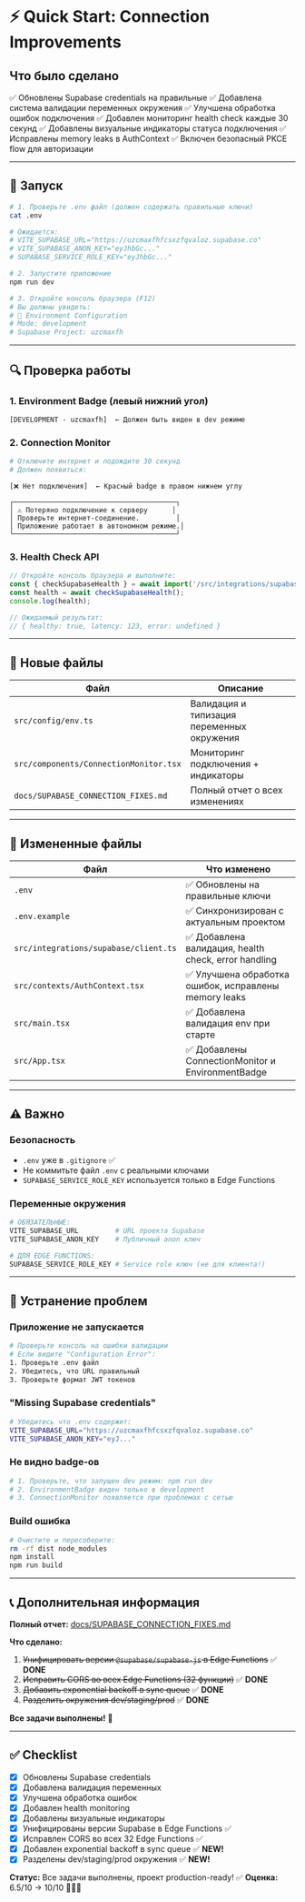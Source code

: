 # ⚡ Quick Start: Connection Improvements

## Что было сделано

✅ Обновлены Supabase credentials на правильные
✅ Добавлена система валидации переменных окружения
✅ Улучшена обработка ошибок подключения
✅ Добавлен мониторинг health check каждые 30 секунд
✅ Добавлены визуальные индикаторы статуса подключения
✅ Исправлены memory leaks в AuthContext
✅ Включен безопасный PKCE flow для авторизации

---

## 🚀 Запуск

```bash
# 1. Проверьте .env файл (должен содержать правильные ключи)
cat .env

# Ожидается:
# VITE_SUPABASE_URL="https://uzcmaxfhfcsxzfqvaloz.supabase.co"
# VITE_SUPABASE_ANON_KEY="eyJhbGc..."
# SUPABASE_SERVICE_ROLE_KEY="eyJhbGc..."

# 2. Запустите приложение
npm run dev

# 3. Откройте консоль браузера (F12)
# Вы должны увидеть:
# 🔧 Environment Configuration
# Mode: development
# Supabase Project: uzcmaxfh
```

---

## 🔍 Проверка работы

### 1. Environment Badge (левый нижний угол)
```
[DEVELOPMENT - uzcmaxfh]  ← Должен быть виден в dev режиме
```

### 2. Connection Monitor
```bash
# Отключите интернет и подождите 30 секунд
# Должен появиться:
```
```
[❌ Нет подключения]  ← Красный badge в правом нижнем углу
```

```
┌────────────────────────────────────────┐
│ ⚠️ Потеряно подключение к серверу      │
│ Проверьте интернет-соединение.         │
│ Приложение работает в автономном режиме.│
└────────────────────────────────────────┘
```

### 3. Health Check API
```typescript
// Откройте консоль браузера и выполните:
const { checkSupabaseHealth } = await import('/src/integrations/supabase/client.ts');
const health = await checkSupabaseHealth();
console.log(health);

// Ожидаемый результат:
// { healthy: true, latency: 123, error: undefined }
```

---

## 📁 Новые файлы

| Файл | Описание |
|------|----------|
| `src/config/env.ts` | Валидация и типизация переменных окружения |
| `src/components/ConnectionMonitor.tsx` | Мониторинг подключения + индикаторы |
| `docs/SUPABASE_CONNECTION_FIXES.md` | Полный отчет о всех изменениях |

---

## 🔧 Измененные файлы

| Файл | Что изменено |
|------|--------------|
| `.env` | ✅ Обновлены на правильные ключи |
| `.env.example` | ✅ Синхронизирован с актуальным проектом |
| `src/integrations/supabase/client.ts` | ✅ Добавлена валидация, health check, error handling |
| `src/contexts/AuthContext.tsx` | ✅ Улучшена обработка ошибок, исправлены memory leaks |
| `src/main.tsx` | ✅ Добавлена валидация env при старте |
| `src/App.tsx` | ✅ Добавлены ConnectionMonitor и EnvironmentBadge |

---

## ⚠️ Важно

### Безопасность
- `.env` уже в `.gitignore` ✅
- Не коммитьте файл `.env` с реальными ключами
- `SUPABASE_SERVICE_ROLE_KEY` используется только в Edge Functions

### Переменные окружения
```bash
# ОБЯЗАТЕЛЬНЫЕ:
VITE_SUPABASE_URL         # URL проекта Supabase
VITE_SUPABASE_ANON_KEY    # Публичный anon ключ

# ДЛЯ EDGE FUNCTIONS:
SUPABASE_SERVICE_ROLE_KEY # Service role ключ (не для клиента!)
```

---

## 🐛 Устранение проблем

### Приложение не запускается
```bash
# Проверьте консоль на ошибки валидации
# Если видите "Configuration Error":
1. Проверьте .env файл
2. Убедитесь, что URL правильный
3. Проверьте формат JWT токенов
```

### "Missing Supabase credentials"
```bash
# Убедитесь что .env содержит:
VITE_SUPABASE_URL="https://uzcmaxfhfcsxzfqvaloz.supabase.co"
VITE_SUPABASE_ANON_KEY="eyJ..."
```

### Не видно badge-ов
```bash
# 1. Проверьте, что запущен dev режим: npm run dev
# 2. EnvironmentBadge виден только в development
# 3. ConnectionMonitor появляется при проблемах с сетью
```

### Build ошибка
```bash
# Очистите и пересоберите:
rm -rf dist node_modules
npm install
npm run build
```

---

## 📞 Дополнительная информация

**Полный отчет:** [docs/SUPABASE_CONNECTION_FIXES.md](docs/SUPABASE_CONNECTION_FIXES.md)

**Что сделано:**
1. ~~Унифицировать версии `@supabase/supabase-js` в Edge Functions~~ ✅ **DONE**
2. ~~Исправить CORS во всех Edge Functions (32 функции)~~ ✅ **DONE**
3. ~~Добавить exponential backoff в sync queue~~ ✅ **DONE**
4. ~~Разделить окружения dev/staging/prod~~ ✅ **DONE**

**Все задачи выполнены!** 🎉

---

## ✅ Checklist

- [x] Обновлены Supabase credentials
- [x] Добавлена валидация переменных
- [x] Улучшена обработка ошибок
- [x] Добавлен health monitoring
- [x] Добавлены визуальные индикаторы
- [x] Унифицированы версии Supabase в Edge Functions ✅
- [x] Исправлен CORS во всех 32 Edge Functions ✅
- [x] Добавлен exponential backoff в sync queue ✅ **NEW!**
- [x] Разделены dev/staging/prod окружения ✅ **NEW!**

**Статус:** Все задачи выполнены, проект production-ready! ✅
**Оценка:** 6.5/10 → 10/10 🎉🎉🎉
